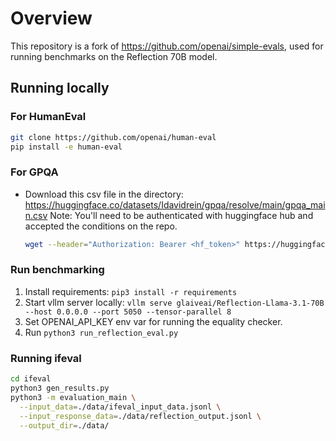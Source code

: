 # Overview

This repository is a fork of https://github.com/openai/simple-evals, used for running benchmarks on the Reflection 70B model.

## Running locally

### For HumanEval

```bash
git clone https://github.com/openai/human-eval
pip install -e human-eval
```

### For GPQA

* Download this csv file in the directory: https://huggingface.co/datasets/Idavidrein/gpqa/resolve/main/gpqa_main.csv 
  Note: You'll need to be authenticated with huggingface hub and accepted the conditions on the repo.
  ```bash
  wget --header="Authorization: Bearer <hf_token>" https://huggingface.co/datasets/Idavidrein/gpqa/resolve/main/gpqa_main.csv
  ```

### Run benchmarking

1. Install requirements: `pip3 install -r requirements`
2. Start vllm server locally: `vllm serve glaiveai/Reflection-Llama-3.1-70B --host 0.0.0.0 --port 5050 --tensor-parallel 8`
3. Set OPENAI_API_KEY env var for running the equality checker.
4. Run `python3 run_reflection_eval.py`

### Running ifeval

```bash
cd ifeval
python3 gen_results.py
python3 -m evaluation_main \
  --input_data=./data/ifeval_input_data.jsonl \
  --input_response_data=./data/reflection_output.jsonl \
  --output_dir=./data/
```